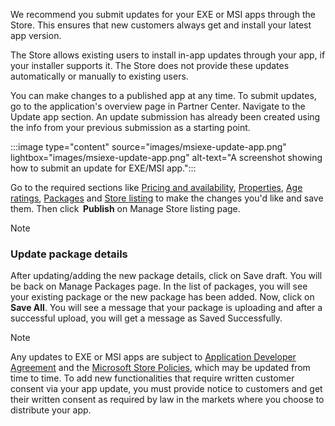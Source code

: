 We recommend you submit updates for your EXE or MSI apps through the Store. This ensures that new customers always get and install your latest app version.

The Store allows existing users to install in-app updates through your app, if your installer supports it. The Store does not provide these updates automatically or manually to existing users. 

You can make changes to a published app at any time. To submit updates, go to the application's overview page in Partner Center. Navigate to the Update app section. An update submission has already been created using the info from your previous submission as a starting point.

:::image type="content" source="images/msiexe-update-app.png" lightbox="images/msiexe-update-app.png" alt-text="A screenshot showing how to submit an update for EXE/MSI app.":::

Go to the required sections like [Pricing and availability](../../../apps/publish/publish-your-app/price-and-availability.md), [Properties](../../../apps/publish/publish-your-app/enter-app-properties.md), [Age ratings](../../../apps/publish/publish-your-app/age-ratings.md), [Packages](../../../apps/publish/publish-your-app/upload-app-packages.md) and [Store listing](../../../apps/publish/publish-your-app/create-app-store-listing.md) to make the changes you'd like and save them. Then click  **Publish** on Manage Store listing page.

> [!NOTE]
> ### Update package details
> After updating/adding the new package details, click on Save draft. You will be back on Manage Packages page. In the list of packages, you will see your existing package or the new package has been added. Now, click on **Save All**. You will see a message that your package is uploading and after a successful upload, you will get a message as Saved Successfully.

> [!NOTE]
> Any updates to EXE or MSI apps are subject to [Application Developer Agreement](/legal/windows/agreements/app-developer-agreement) and the [Microsoft Store Policies](../../../apps/publish/store-policies.md), which may be updated from time to time. To add new functionalities that require written customer consent via your app update, you must provide notice to customers and get their written consent as required by law in the markets where you choose to distribute your app.
